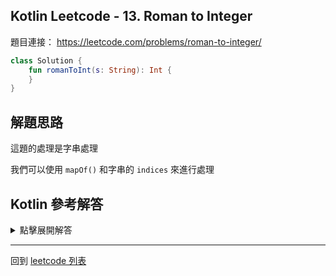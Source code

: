 ## Kotlin Leetcode - 13. Roman to Integer

題目連接： <https://leetcode.com/problems/roman-to-integer/>

```kotlin
class Solution {
    fun romanToInt(s: String): Int {
    }
}
```

## 解題思路

這題的處理是字串處理

我們可以使用 `mapOf()` 和字串的 `indices` 來進行處理

## Kotlin 參考解答

<details>
  <summary>點擊展開解答</summary>

```kotlin
class Solution {
    fun romanToInt(s: String): Int {
        var result = 0
        val map = mapOf(
            'I' to 1,
            'V' to 5,
            'X' to 10,
            'L' to 50,
            'C' to 100,
            'D' to 500,
            'M' to 1000
        )
        for (i in s.indices) {
            val s1 = map[s[i]] ?: continue
            if (i + 1 == s.length) {
                result += s1
                continue
            }
            val s2 = map[s[i + 1]] ?: continue
            if (s1 >= s2) {
                result += s1
            } else {
                result -= s1
            }
        }
        return result
    }
}
```

</details>

------

回到 [leetcode 列表](index.md)
